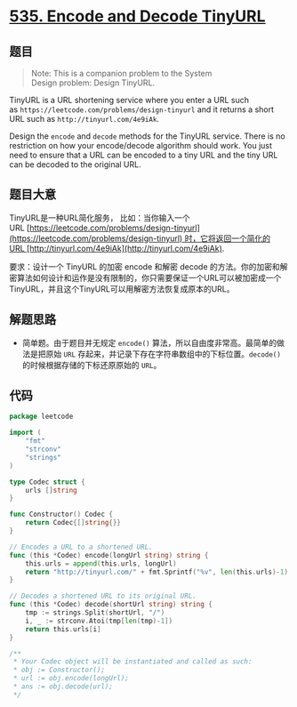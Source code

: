 # [535. Encode and Decode TinyURL](https://leetcode.com/problems/encode-and-decode-tinyurl/)


## 题目

> Note: This is a companion problem to the System Design problem: Design TinyURL.

TinyURL is a URL shortening service where you enter a URL such as `https://leetcode.com/problems/design-tinyurl` and it returns a short URL such as `http://tinyurl.com/4e9iAk`.

Design the `encode` and `decode` methods for the TinyURL service. There is no restriction on how your encode/decode algorithm should work. You just need to ensure that a URL can be encoded to a tiny URL and the tiny URL can be decoded to the original URL.

## 题目大意

TinyURL是一种URL简化服务， 比如：当你输入一个URL [https://leetcode.com/problems/design-tinyurl](https://leetcode.com/problems/design-tinyurl) 时，它将返回一个简化的URL [http://tinyurl.com/4e9iAk](http://tinyurl.com/4e9iAk).

要求：设计一个 TinyURL 的加密 encode 和解密 decode 的方法。你的加密和解密算法如何设计和运作是没有限制的，你只需要保证一个URL可以被加密成一个TinyURL，并且这个TinyURL可以用解密方法恢复成原本的URL。

## 解题思路

- 简单题。由于题目并无规定 `encode()` 算法，所以自由度非常高。最简单的做法是把原始 `URL` 存起来，并记录下存在字符串数组中的下标位置。`decode()` 的时候根据存储的下标还原原始的 `URL`。

## 代码

```go
package leetcode

import (
	"fmt"
	"strconv"
	"strings"
)

type Codec struct {
	urls []string
}

func Constructor() Codec {
	return Codec{[]string{}}
}

// Encodes a URL to a shortened URL.
func (this *Codec) encode(longUrl string) string {
	this.urls = append(this.urls, longUrl)
	return "http://tinyurl.com/" + fmt.Sprintf("%v", len(this.urls)-1)
}

// Decodes a shortened URL to its original URL.
func (this *Codec) decode(shortUrl string) string {
	tmp := strings.Split(shortUrl, "/")
	i, _ := strconv.Atoi(tmp[len(tmp)-1])
	return this.urls[i]
}

/**
 * Your Codec object will be instantiated and called as such:
 * obj := Constructor();
 * url := obj.encode(longUrl);
 * ans := obj.decode(url);
 */
```
